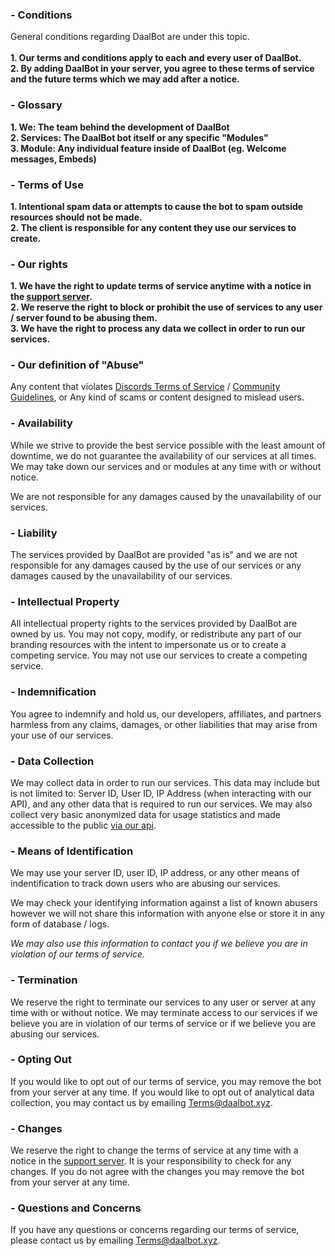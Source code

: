 ### - Conditions

General conditions regarding DaalBot are under this topic.<br/><br/>
**1. Our terms and conditions apply to each and every user of DaalBot.**<br/>
**2. By adding DaalBot in your server, you agree to these terms of service and the future terms which we may add after a notice.**

### - Glossary
**1. We: The team behind the development of DaalBot**<br/>
**2. Services: The DaalBot bot itself or any specific "Modules"**<br/>
**3. Module: Any individual feature inside of DaalBot (eg. Welcome messages, Embeds)**

### - Terms of Use
**1. Intentional spam data or attempts to cause the bot to spam outside resources should not be made.**<br/>
**2. The client is responsible for any content they use our services to create.**

### - Our rights
**1. We have the right to update terms of service anytime with a notice in the [support server](https://lnk.daalbot.xyz/HQ).**<br/>
**2. We reserve the right to block or prohibit the use of services to any user / server found to be abusing them.**<br/>
**3. We have the right to process any data we collect in order to run our services.**

### - Our definition of "Abuse"
Any content that violates [Discords Terms of Service](https://discord.com/tos) / [Community Guidelines](https://discord.com/guidelines), or Any kind of scams or content designed to mislead users.

### - Availability
While we strive to provide the best service possible with the least amount of downtime, we do not guarantee the availability of our services at all times. We may take down our services and or modules at any time with or without notice.

We are not responsible for any damages caused by the unavailability of our services.

### - Liability
The services provided by DaalBot are provided "as is" and we are not responsible for any damages caused by the use of our services or any damages caused by the unavailability of our services.

### - Intellectual Property
All intellectual property rights to the services provided by DaalBot are owned by us. You may not copy, modify, or redistribute any part of our branding resources with the intent to impersonate us or to create a competing service. You may not use our services to create a competing service.

### - Indemnification
You agree to indemnify and hold us, our developers, affiliates, and partners harmless from any claims, damages, or other liabilities that may arise from your use of our services.

### - Data Collection
We may collect data in order to run our services. This data may include but is not limited to: Server ID, User ID, IP Address (when interacting with our API), and any other data that is required to run our services. We may also collect very basic anonymized data for usage statistics and made accessible to the public [via our api](https://api.daalbot.xyz/get/bot/stats).

### - Means of Identification
We may use your server ID, user ID, IP address, or any other means of indentification to track down users who are abusing our services.

We may check your identifying information against a list of known abusers however we will not share this information with anyone else or store it in any form of database / logs.

*We may also use this information to contact you if we believe you are in violation of our terms of service.*

### - Termination
We reserve the right to terminate our services to any user or server at any time with or without notice. We may terminate access to our services if we believe you are in violation of our terms of service or if we believe you are abusing our services.

### - Opting Out
If you would like to opt out of our terms of service, you may remove the bot from your server at any time. If you would like to opt out of analytical data collection, you may contact us by emailing [Terms@daalbot.xyz](mailto:Terms@daalbot.xyz).

### - Changes
We reserve the right to change the terms of service at any time with a notice in the [support server](https://lnk.daalbot.xyz/HQ). It is your responsibility to check for any changes. If you do not agree with the changes you may remove the bot from your server at any time.

### - Questions and Concerns
If you have any questions or concerns regarding our terms of service, please contact us by emailing [Terms@daalbot.xyz](mailto:Terms@daalbot.xyz).